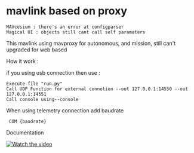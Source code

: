 # mavlink based on proxy


``` 
MAVcesium : there's an error at configparser
Magical UI : objects still cant call self paramaters
```

This mavlink using mavproxy for autonomous, and mission, still can't upgraded for web based

How it work :

if you using usb connection then use :

```
Execute file "run.py"
Call UDP Function for external connetion --out 127.0.0.1:14550 --out 127.0.0.1:14551 
Call console using--console
```

When using telemetry connection add baudrate 
```
 COM {baudrate} 
```

Documentation 

[![Watch the video](https://raw.github.com/GabLeRoux/WebMole/master/ressources/WebMole_Youtube_Video.png)](https://drive.google.com/file/d/1ua-sTieogB6g8PWhwYlY0JLnSj_RUb1Z/preview)

